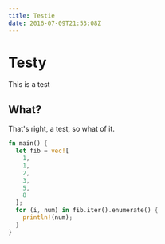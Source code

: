 ```yaml
---
title: Testie
date: 2016-07-09T21:53:08Z
---
```


Testy
=====
This is a test

What?
-----
That's right, a test, so what of it.

```rust
fn main() {
  let fib = vec![
    1,
    1,
    2,
    3,
    5,
    8
  ];
  for (i, num) in fib.iter().enumerate() {
    println!(num);
  }
}
```
